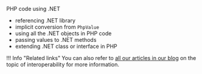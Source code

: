 PHP code using .NET

- referencing .NET library
- implicit conversion from `PhpValue`
- using all the .NET objects in PHP code
- passing values to .NET methods
- extending .NET class or interface in PHP

!!! Info "Related links"
    You can also refer to [all our articles in our blog](https://www.peachpie.io/tag/interoperability) on the topic of interoperability for more information.
